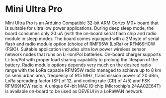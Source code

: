 # Mini Ultra Pro
Mini Ultra Pro is an Arduino Compatible 32-bit ARM Cortex M0+ board that is suitable for ultra low power applications. During deep sleep mode, the board consumes only 20 uA (with the on-board serial flash chip and radio module in sleep mode). The board comes equipped with a 2Mbyte of serial flash and radio module option (choice of RMF95W (LoRa) or RFM69HCW (FSK)). Suitable application includes ultra low power wireless sensor network nodes that runs on Li-Ion/Pol batteries. On-board charger supports Li-Ion/Pol with proper load sharing capability to prolong the lifespan of the battery. Radio module options depends very much on the desired radio range with the LoRa capable RFM95W radio managed to achieve up to 8 km (in semi urban area, frequency of 915 MHz, transmission power of 20 dBm, LoRa spreading factor (SF) of 12, and coding rate (CR) of 4/5) and FSK RFM69HCW radio. A unique 64-bit MAC ID chip (Microchip's 24AA02E64T) is available on-board to be used as DEVEUI in a LoRaWAN network.

